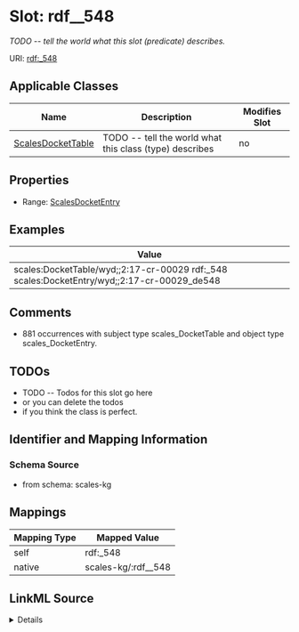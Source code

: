 

# Slot: rdf__548


_TODO -- tell the world what this slot (predicate) describes._





URI: [rdf:_548](http://www.w3.org/1999/02/22-rdf-syntax-ns#_548)



<!-- no inheritance hierarchy -->





## Applicable Classes

| Name | Description | Modifies Slot |
| --- | --- | --- |
| [ScalesDocketTable](../classes/ScalesDocketTable.md) | TODO -- tell the world what this class (type) describes |  no  |







## Properties

* Range: [ScalesDocketEntry](../classes/ScalesDocketEntry.md)






## Examples

| Value |
| --- |
| scales:DocketTable/wyd;;2:17-cr-00029 rdf:_548 scales:DocketEntry/wyd;;2:17-cr-00029_de548 |

## Comments

* 881 occurrences with subject type scales_DocketTable and object type scales_DocketEntry.

## TODOs

* TODO -- Todos for this slot go here
* or you can delete the todos
* if you think the class is perfect.

## Identifier and Mapping Information







### Schema Source


* from schema: scales-kg




## Mappings

| Mapping Type | Mapped Value |
| ---  | ---  |
| self | rdf:_548 |
| native | scales-kg/:rdf__548 |




## LinkML Source

<details>
```yaml
name: rdf__548
description: TODO -- tell the world what this slot (predicate) describes.
todos:
- TODO -- Todos for this slot go here
- or you can delete the todos
- if you think the class is perfect.
comments:
- 881 occurrences with subject type scales_DocketTable and object type scales_DocketEntry.
examples:
- value: scales:DocketTable/wyd;;2:17-cr-00029 rdf:_548 scales:DocketEntry/wyd;;2:17-cr-00029_de548
from_schema: scales-kg
rank: 1000
slot_uri: rdf:_548
alias: rdf__548
domain_of:
- scales_DocketTable
range: scales_DocketEntry

```
</details>
